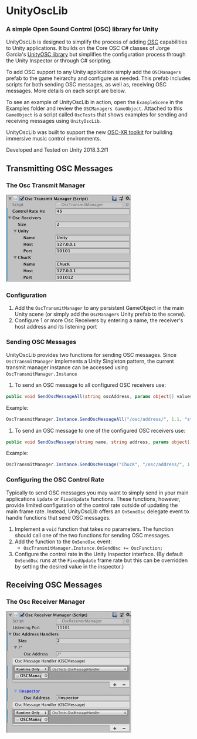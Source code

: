 # UnityOscLib
### A simple Open Sound Control (OSC) library for Unity

UnityOscLib is designed to simplify the process of adding [OSC](http://opensoundcontrol.org/introduction-osc) capabilities to Unity applications. It builds on the Core OSC C# classes of Jorge Garcia's [UnityOSC library](https://github.com/jorgegarcia/UnityOSC) but simplifies the configuration process through the Unity Inspector or through C# scripting.  

To add OSC support to any Unity application simply add the `OSCManagers` prefab to the game heirarchy and configure as needed. This prefab includes scripts for both sending OSC messages, as well as, receiving OSC messages.  More details on each script are below.

To see an example of UnityOscLib in action, open the `ExampleScene` in the Examples folder and review the `OSCManagers GameObject`.  Attached to this `GameObject` is a script called `OscTests` that shows examples for sending and receiving messages using `UnityOscLib`.

UnityOscLib was built to support the new [OSC-XR toolkit](https://github.com/fortjohnson/osc-xr) for building immersive music control environments.

Developed and Tested on Unity 2018.3.2f1

## Transmitting OSC Messages

### The Osc Transmit Manager

![The Osc Transmit Manager](Docs/OscTransmitManager.png)

### Configuration

1. Add the ```OscTransmitManager``` to any persistent GameObject in the main Unity scene (or simply add the ```OscManagers``` Unity prefab to the scene).
2. Configure 1 or more Osc Receivers by entering a name, the receiver's host address and its listening port 

### Sending OSC Messages

UnityOscLib provides two functions for sending OSC messages. Since `OscTransmitManager` implements a Unity Singleton pattern, the current transmit manager instance can be accessed using `OscTransmitManager.Instance`

1. To send an OSC message to all configured OSC receivers use:

```csharp
public void SendOscMessageAll(string oscAddress, params object[] values)
```

Example:

```csharp
OscTransmitManager.Instance.SendOscMessageAll("/osc/address/", 1.1, "stringValue")
```

1. To send an OSC message to one of the configured OSC receivers use:

```csharp
public void SendOscMessage(string name, string address, params object[] values)
```

Example:

```csharp
OscTransmitManager.Instance.SendOscMessage("ChucK", "/osc/address/", 1.1, "stringValue")
```

### Configuring the OSC Control Rate

Typically to send OSC messages you may want to simply send in your main applications `Update` or `FixedUpdate` functions.  These functions, however, provide limited configuration of the control rate outside of updating the main frame rate.  Instead, UnityOscLib offers an `OnSendOsc` delegate event to handle functions that send OSC messages.  

1. Implement a `void` function that takes no parameters.  The function should call one of the two functions for sending OSC messages.
2. Add the function to the `OnSendOsc` event:
   - ```OscTransmitManager.Instance.OnSendOsc += OscFunction;```
3. Configure the control rate in the Unity Inspector interface.  (By default `OnSendOsc` runs at the `FixedUpdate` frame rate but this can be overridden by setting the desired value in the inspector.)

## Receiving OSC Messages

### The Osc Receiver Manager

![The Osc Receiver Manager](Docs/OscReceiverManager.png)

